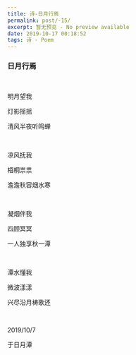 ```yaml
---
title: 诗-日月行焉
permalink: post/-15/
excerpt: 暂无预览 - No preview available
date: 2019-10-17 00:18:52
tags: 诗 - Poem
---
```


### 日月行焉

<br>

明月望我

灯影摇摇

清风半夜听鸣蝉

<br>

凉风抚我

梧桐祟祟

澹澹秋容烟水寒

<br>

凝烟伴我

四顾冥冥

一人独享秋一潭

<br>

潭水懂我

微波漾漾

兴尽沿月梼歌还

<br>

2019/10/7

于日月潭